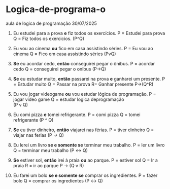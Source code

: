# Logica-de-programa-o
aula de logica de programação 30/07/2025

1. Eu estudei para a prova **e** fiz todos os exercícios.
 P = Estudei para prova          Q = Fiz todos os exercicios.
                         (P^Q)
2. Eu vou ao cinema **ou** fico em casa assistindo séries.
 P = Eu vou ao cinema            Q = Fico em casa assistindo séries 
                         (PvQ)
3. **Se** eu acordar cedo, **então** conseguirei pegar o ônibus.
P = acordar cedo                 Q = conseguirei pegar o onibus
                         (P→Q)
4. **Se** eu estudar muito, **então** passarei na prova **e** ganharei um presente.
P = Estudar muito                Q = Passar na prova         R= Ganhar presente
P→(Q^R)

5. Eu vou jogar videogame **ou** vou estudar lógica de programação.
P = jogar video game             Q = estudar logica deprogramação   
(P v Q)

6. Eu comi pizza **e** tomei refrigerante.
P = comi pizza                   Q = tomei refrigerante
(P ^ Q)

7. **Se** eu tiver dinheiro, **então** viajarei nas férias.
P = tiver dinheiro                Q = viajar nas ferias
(P → Q)

8. Eu lerei um livro **se e somente se** terminar meu trabalho.
P = ler um livro                  Q = terminar meu trabalho
(P ↔ Q)

9. **Se** estiver sol, **então** irei à praia **ou** ao parque.
P = estiver sol                    Q = Ir a praia           R = ir ao parque
P → (Q v R)

10. Eu farei um bolo **se e somente se** comprar os ingredientes.
P = fazer bolo                     Q = comprar os ingredientes
(P ↔ Q)

